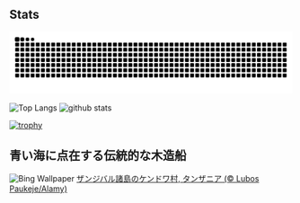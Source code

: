## Stats
<picture>
  <source media="(prefers-color-scheme: dark)" srcset="https://raw.githubusercontent.com/ba230t/ba230t/output/github-contribution-grid-snake-dark.svg">
  <source media="(prefers-color-scheme: light)" srcset="https://raw.githubusercontent.com/ba230t/ba230t/output/github-contribution-grid-snake.svg">
  <img alt="github contribution grid snake animation" src="https://raw.githubusercontent.com/ba230t/ba230t/output/github-contribution-grid-snake.svg">
</picture>

<p align="left">
  <img alt="Top Langs" height="150px" src="https://github-readme-stats.vercel.app/api/top-langs/?username=ba230t&layout=compact&theme=transparent" />
  <img alt="github stats" height="150px" src="https://github-readme-stats.vercel.app/api?username=ba230t&theme=transparent" />
</p>

[![trophy](https://github-profile-trophy.vercel.app/?username=ba230t&theme=transparent&column=7)](https://github.com/ryo-ma/github-profile-trophy)


<!-- Bing Wallpaper Start -->
## 青い海に点在する伝統的な木造船
![Bing Wallpaper](https://www.bing.com/th?id=OHR.ZanzibarBoats_JA-JP2984048559_1920x1080.jpg&rf=LaDigue_1920x1080.jpg&pid=hp)
[ザンジバル諸島のケンドワ村, タンザニア (© Lubos Paukeje/Alamy)](https://www.bing.com/search?q=%E3%82%B6%E3%83%B3%E3%82%B8%E3%83%90%E3%83%AB%E8%AB%B8%E5%B3%B6&form=hpcapt&filters=HpDate%3a%2220240720_1500%22)
<!-- Bing Wallpaper End -->
